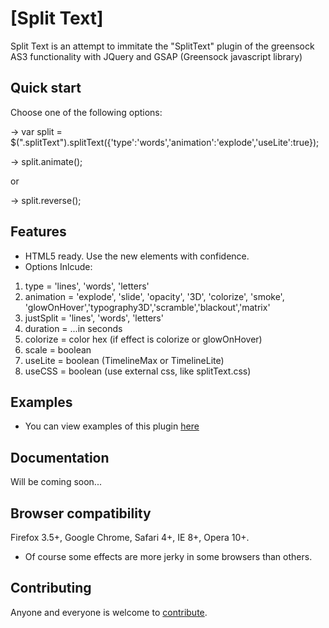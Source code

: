 # [Split Text]

Split Text is an attempt to immitate the "SplitText" plugin of the greensock 
AS3 functionality with JQuery and GSAP (Greensock javascript library)


## Quick start

Choose one of the following options:

-> var split = $(".splitText").splitText({'type':'words','animation':'explode','useLite':true});

-> split.animate();

or

-> split.reverse();

## Features

* HTML5 ready. Use the new elements with confidence.
* Options Inlcude:
1. type = 'lines', 'words', 'letters'
2. animation = 'explode', 'slide', 'opacity', '3D', 'colorize', 'smoke', 'glowOnHover','typography3D','scramble','blackout','matrix'
3. justSplit = 'lines', 'words', 'letters'
4. duration = ...in seconds
5. colorize = color hex (if effect is colorize or glowOnHover)
6. scale    = boolean
7. useLite  = boolean (TimelineMax or TimelineLite)
8. useCSS   = boolean (use external css, like splitText.css)

## Examples

* You can view examples of this plugin [here](http://www.netgfx.com/trunk/splitText/examples/examples.html)


## Documentation

Will be coming soon...

## Browser compatibility

Firefox 3.5+, Google Chrome, Safari 4+, IE 8+, Opera 10+.

* Of course some effects are more jerky in some browsers than others.

## Contributing

Anyone and everyone is welcome to [contribute](CONTRIBUTING.md).

